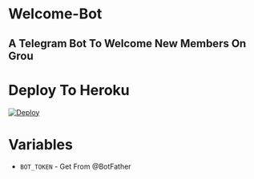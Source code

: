 # Welcome-Bot
A Telegram Bot To Welcome New Members On Grou
--

# Deploy To Heroku


[![Deploy](https://www.herokucdn.com/deploy/button.svg)](https://heroku.com/deploy?template=https://github.com/PalgoExchange/Welcome-Bot)

# Variables
- `BOT_TOKEN` - Get From @BotFather





